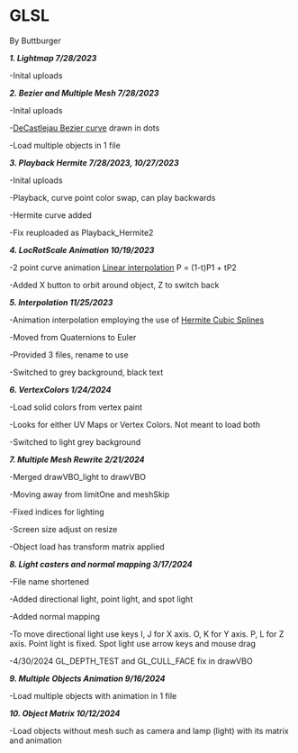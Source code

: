 # GLSL

By Buttburger

***1. Lightmap 7/28/2023***

-Inital uploads

***2. Bezier and Multiple Mesh 7/28/2023***

-Inital uploads

-[DeCastlejau Bezier curve](https://stackoverflow.com/questions/785097/how-do-i-implement-a-b%C3%A9zier-curve-in-c) drawn in dots

-Load multiple objects in 1 file

***3. Playback Hermite 7/28/2023, 10/27/2023***

-Inital uploads

-Playback, curve point color swap, can play backwards

-Hermite curve added

-Fix reuploaded as Playback_Hermite2

***4. LocRotScale Animation 10/19/2023***

-2 point curve animation [Linear interpolation](https://javascript.info/bezier-curve) P = (1-t)P1 + tP2

-Added X button to orbit around object, Z to switch back

***5. Interpolation 11/25/2023***

-Animation interpolation employing the use of [Hermite Cubic Splines](https://github.com/gszauer/GameAnimationProgramming)

-Moved from Quaternions to Euler

-Provided 3 files, rename to use

-Switched to grey background, black text

***6. VertexColors 1/24/2024***

-Load solid colors from vertex paint

-Looks for either UV Maps or Vertex Colors. Not meant to load both

-Switched to light grey background

***7. Multiple Mesh Rewrite 2/21/2024***

-Merged drawVBO_light to drawVBO

-Moving away from limitOne and meshSkip

-Fixed indices for lighting

-Screen size adjust on resize

-Object load has transform matrix applied

***8. Light casters and normal mapping  3/17/2024***

-File name shortened

-Added directional light, point light, and spot light

-Added normal mapping

-To move directional light use keys I, J for X axis. O, K for Y axis. P, L for Z axis. Point light is fixed. Spot light use arrow keys and mouse drag

-4/30/2024 GL_DEPTH_TEST and GL_CULL_FACE fix in drawVBO

***9. Multiple Objects Animation  9/16/2024***

-Load multiple objects with animation in 1 file

***10. Object Matrix  10/12/2024***

-Load objects without mesh such as camera and lamp (light) with its matrix and animation
